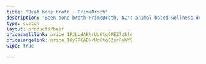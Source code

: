 ```yaml
---
title: "Beef bone broth - PrimeBroth"
description: "Been bone broth PrimeBroth, NZ's animal based wellness drink"
type: custom
layout: products/beef
pricesmalllink: price_1PJLgdABkrUo6tgOPEZ7zSld
pricelargelink: price_1Oy7RCABkrUo6tgOZsrPyhW5
wipe: true

---
```



